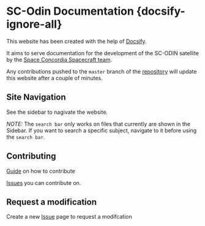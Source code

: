 <!-- The {docsify-ignore-all} is to prevent docsify for creating a table of content inside the sidebar for this page -->
# SC-Odin Documentation {docsify-ignore-all}

This website has been created with the help of [Docsify](https://docsify.js.org/#/).

It aims to serve documentation for the development of the SC-ODIN satellite by the [Space Concordia Spacecraft team](https://spaceconcordia.github.io/spacecraft.html).

Any contributions pushed to the `master` branch of the [repository](https://github.com/spaceconcordia/sc-odin-docs) will update this website after a couple of minutes.

## Site Navigation

See the sidebar to nagivate the website.

_NOTE:_ The `search bar` only works on files that currently are shown in the Sidebar. If you want to search a specific subject, navigate to it before using the `search bar`.

## Contributing

[Guide](guide-contribution.md) on how to contribute

[Issues](https://github.com/spaceconcordia/sc-odin-docs/issues) you can contribute on.

## Request a modification

Create a new [Issue](https://github.com/spaceconcordia/sc-odin-docs/issues/new) page to request a modifcation
